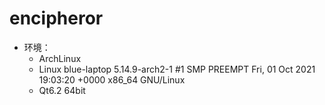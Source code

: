 # encipheror
- 环境：
    - ArchLinux
    - Linux blue-laptop 5.14.9-arch2-1 #1 SMP PREEMPT Fri, 01 Oct 2021 19:03:20 +0000 x86_64 GNU/Linux
    - Qt6.2 64bit
